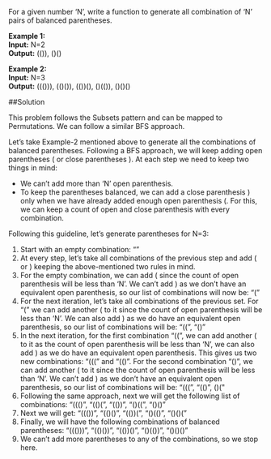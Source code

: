 For a given number ‘N’, write a function to generate all combination of ‘N’ pairs of balanced parentheses.

**Example 1:**  
**Input:** N=2  
**Output:** (()), ()()

**Example 2:**  
**Input:** N=3  
**Output:** ((())), (()()), (())(), ()(()), ()()()

##Solution

This problem follows the Subsets pattern and can be mapped to Permutations. We can follow a similar BFS approach.

Let’s take Example-2 mentioned above to generate all the combinations of balanced parentheses. Following a BFS approach,
we will keep adding open parentheses ( or close parentheses ). At each step we need to keep two things in mind:
* We can’t add more than ‘N’ open parenthesis.
* To keep the parentheses balanced, we can add a close parenthesis ) only when we have already added enough
  open parenthesis (. For this, we can keep a count of open and close parenthesis with every combination.

Following this guideline, let’s generate parentheses for N=3:
1. Start with an empty combination: “”
2. At every step, let’s take all combinations of the previous step and add ( or ) keeping the above-mentioned two rules
   in mind.
3. For the empty combination, we can add ( since the count of open parenthesis will be less than ‘N’. We can’t add )
   as we don’t have an equivalent open parenthesis, so our list of combinations will now be: “(”
4. For the next iteration, let’s take all combinations of the previous set. For “(” we can add another ( to it since
   the count of open parenthesis will be less than ‘N’. We can also add ) as we do have an equivalent open parenthesis,
   so our list of combinations will be: “((”, “()”
5. In the next iteration, for the first combination “((”, we can add another ( to it as the count of open parenthesis
   will be less than ‘N’, we can also add ) as we do have an equivalent open parenthesis. This gives us two new combinations:
   “(((” and “(()”. For the second combination “()”, we can add another ( to it since the count of open parenthesis
   will be less than ‘N’. We can’t add ) as we don’t have an equivalent open parenthesis, so our list of combinations
   will be: “(((”, “(()”, ()("
6. Following the same approach, next we will get the following list of combinations: “((()”, “(()(”, “(())”, “()((”, “()()”
7. Next we will get: “((())”, “(()()”, “(())(”, “()(()”, “()()(”
8. Finally, we will have the following combinations of balanced parentheses: “((()))”, “(()())”, “(())()”, “()(())”, “()()()”
9. We can’t add more parentheses to any of the combinations, so we stop here.